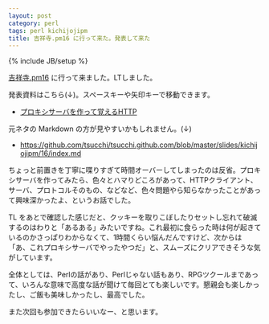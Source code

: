 ```yaml
---
layout: post
category: perl
tags: perl kichijojipm
title: 吉祥寺.pm16 に行って来た。発表して来た
---
```

{% include JB/setup %}

[吉祥寺.pm16](https://kichijojipm.connpass.com/event/104750/) に行って来ました。LTしました。

発表資料はこちら(↓)。スペースキーや矢印キーで移動できます。

+ [プロキシサーバを作って覚えるHTTP](http://tsucchi.github.io/slides/kichijojipm/16/index.html#/title)

元ネタの Markdown の方が見やすいかもしれません。(↓)

+ https://github.com/tsucchi/tsucchi.github.com/blob/master/slides/kichijojipm/16/index.md

ちょっと前置きを丁寧に喋りすぎて時間オーバーしてしまったのは反省。プロキシサーバを作ってみたら、色々とハマりどころがあって、HTTPクライアント、サーバ、プロトコルそのもの、などなど、色々問題やら知らなかったことがあって興味深かったよ、というお話でした。

TL をあとで確認した感じだと、クッキーを取りこぼしたりセットし忘れて破滅するのはわりと「あるある」みたいですね。これ最初に食らった時は何が起きているのかさっぱりわからなくて、1時間くらい悩んだんですけど、次からは「あ、これプロキシサーバでやったやつだ」と、スムーズにクリアできそうな気がしています。

全体としては、Perlの話があり、Perlじゃない話もあり、RPGツクールまであって、いろんな意味で高度な話が聞けて毎回とても楽しいです。懇親会も楽しかったし、ご飯も美味しかったし、最高でした。

また次回も参加できたらいいなー、と思います。

